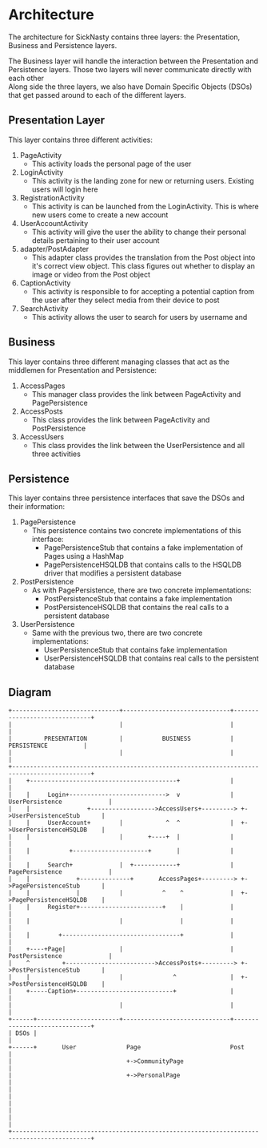 # Architecture
The architecture for SickNasty contains three layers: the Presentation, Business and Persistence layers.  
  

The Business layer will handle the interaction between the Presentation and Persistence layers. Those two layers will never communicate directly with each other  
Along side the three layers, we also have Domain Specific Objects (DSOs) that get passed around to each of the different layers.  
  
## Presentation Layer
This layer contains three different activities:  
1. PageActivity
    - This activity loads the personal page of the user
2. LoginActivity
    - This activity is the landing zone for new or returning users. Existing users will login here
3. RegistrationActivity
    - This activity is can be launched from the LoginActivity. This is where new users come to create a new account
3. UserAccountActivity
    - This activity will give the user the ability to change their personal details pertaining to their user account
4. adapter/PostAdapter
    - This adapter class provides the translation from the Post object into it's correct view object. This class figures out whether to display an image or video from the Post object
5. CaptionActivity
    - This activity is responsible to for accepting a potential caption from the user after they select media from their device to post
5. SearchActivity
    - This activity allows the user to search for users by username and 
  
## Business
This layer contains three different managing classes that act as the middlemen for Presentation and Persistence:  
1. AccessPages
    - This manager class provides the link between PageActivity and PagePersistence
2. AccessPosts
    - This class provides the link between PageActivity and PostPersistence
3. AccessUsers
    - This class provides the link between the UserPersistence and all three activities  
  
## Persistence
This layer contains three persistence interfaces that save the DSOs and their information:
1. PagePersistence
    - This persistence contains two concrete implementations of this interface:
        - PagePersistenceStub that contains a fake implementation of Pages using a HashMap
        - PagePersistenceHSQLDB that contains calls to the HSQLDB driver that modifies a persistent database
2. PostPersistence
    - As with PagePersistence, there are two concrete implementations:
        - PostPersistenceStub that contains a fake implementation
        - PostPersistenceHSQLDB that contains the real calls to a persistent database
3. UserPersistence
    - Same with the previous two, there are two concrete implementations:
        - UserPersistenceStub that contains fake implementation
        - UserPersistenceHSQLDB that contains real calls to the persistent database  
  
## Diagram  
```
+------------------------------+------------------------------+------------------------------+
|                              |                              |                              |
|         PRESENTATION         |           BUSINESS           |         PERSISTENCE          |
|                              |                              |                              |
+--------------------------------------------------------------------------------------------+
|    +-----------------------------------------+              |                              |
|    |     Login+--------------------------->  v              |  UserPersistence             |
|    |                +------------------>AccessUsers+---------> +->UserPersistenceStub      |
|    |     UserAccount+        |            ^  ^              |  +->UserPersistenceHSQLDB    |
|    |                         |       +----+  |              |                              |
|    |           +---------------------+       |              |                              |
|    |     Search+             |  +------------+              |  PagePersistence             |
|    |             +--------------+       AccessPages+---------> +->PagePersistenceStub      |
|    |             |           |           ^    ^             |  +->PagePersistenceHSQLDB    |
|    |     Register+-----------------------+    |             |                              |
|    |                         |                |             |                              |
|    |        +---------------------------------+             |                              |
|    +----+Page|               |                              |  PostPersistence             |
|    ^         +------------------------->AccessPosts+---------> +->PostPersistenceStub      |
|    |                         |              ^               |  +->PostPersistenceHSQLDB    |
|    +-----Caption+---------------------------+               |                              |
|                              |                              |                              |
+------+-----------------------+------------------------------+------------------------------+
| DSOs |                                                                                     |
+------+       User              Page                         Post                           |
|                                +->CommunityPage                                            |
|                                +->PersonalPage                                             |
|                                                                                            |
|                                                                                            |
|                                                                                            |
+--------------------------------------------------------------------------------------------+
```
